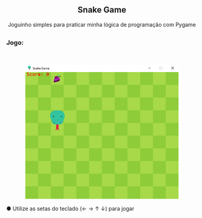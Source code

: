 <div align='center'>
<h2>Snake Game</h2>
<p>Joguinho simples para praticar minha lógica de programação com Pygame</p>
</div>

##

<div>
<h3>Jogo:</h3> <br>
<p align='center'><img width=80% src='https://raw.githubusercontent.com/MateusVrs/Snake-Game/snakegame/SnakeGame_photo.png'></p>
<p>● Utilize as setas do teclado (← → ↑ ↓) para jogar</p>
</div>
